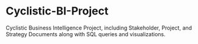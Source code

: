 # Cyclistic-BI-Project

Cyclistic Business Intelligence Project, including Stakeholder, Project, and Strategy Documents along with SQL queries and visualizations.
